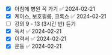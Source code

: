 - [x] 아침에 병원 꼭 가기 ✅ 2024-02-21
- [x] 케이스, 보호필름, 크록스 ✅ 2024-02-21
- [ ] 강의 9 - 13 (3시간 반) 듣기
- [x] 독서 ✅ 2024-02-21
- [x] 이력서 ✅ 2024-02-21
- [x] 운동 ✅ 2024-02-21